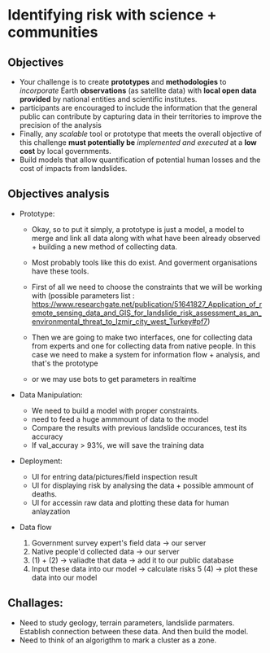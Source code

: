 # Identifying risk with science + communities

## Objectives

* Your challenge is to create **prototypes** and **methodologies** to *incorporate* Earth **observations** (as satellite data) with **local open data provided** by national entities and scientific institutes.
* participants are encouraged to include the information that the general public can contribute by capturing data in their territories to improve the precision of the analysis
* Finally, any *scalable* tool or prototype that meets the overall objective of this challenge **must potentially be** *implemented and executed* at a **low cost** by local governments.
* Build models that allow quantification of potential human losses and the cost of impacts from landslides.

## Objectives analysis

* Prototype:
  * Okay, so to put it simply, a prototype is just a model, a model to merge and link all data along with what have been already observed + building a new method of collecting data.
  * Most probably tools like this do exist. And goverment organisations have these tools.

  * First of all we need to choose the constraints that we will be working with (possible parameters list :  https://www.researchgate.net/publication/51641827_Application_of_remote_sensing_data_and_GIS_for_landslide_risk_assessment_as_an_environmental_threat_to_Izmir_city_west_Turkey#pf7) 
   * Then we are going to make two interfaces, one for collecting data from experts and one for collecting data from native people. In this case we need to make a system for information flow + analysis, and that's the prototype
   * or we may use bots to get parameters in realtime
* Data Manipulation:

  * We need to build a model with proper constraints.
  * need to feed a huge ammmount of data to the model
  * Compare the results with previous landslide occurances, test its accuracy
  * If val_accuray > 93%, we will save the training data

* Deployment:
  * UI for entring data/pictures/field inspection result
  * UI for displaying risk by analysing the data + possible ammount of deaths.
  * UI for accessin raw data and plotting these data for human anlayzation

* Data flow
  1. Government survey expert's field data -> our server
  2. Native people'd collected data -> our server
  3. (1) + (2) -> valiadte that data -> add it to our public database
  4. Input these data into our model -> calculate risks
  5 (4) -> plot these data into our model

## Challages: 

* Need to study geology, terrain parameters, landslide parmaters. Establish connection between these data. And then build the model.
* Need to think of an algorigthm to mark a cluster as a zone.